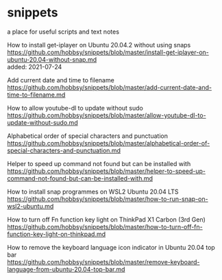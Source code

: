 # snippets
a place for useful scripts and text notes


How to install get-iplayer on Ubuntu 20.04.2 without using snaps  
https://github.com/hobbsy/snippets/blob/master/install-get-iplayer-on-ubuntu-20.04-without-snap.md  
added: 2021-07-24

Add current date and time to filename  
https://github.com/hobbsy/snippets/blob/master/add-current-date-and-time-to-filename.md

How to allow youtube-dl to update without sudo  
https://github.com/hobbsy/snippets/blob/master/allow-youtube-dl-to-update-without-sudo.md

Alphabetical order of special characters and punctuation  
https://github.com/hobbsy/snippets/blob/master/alphabetical-order-of-special-characters-and-punctuation.md

Helper to speed up command not found but can be installed with  
https://github.com/hobbsy/snippets/blob/master/helper-to-speed-up-command-not-found-but-can-be-installed-with.md

How to install snap programmes on WSL2 Ubuntu 20.04 LTS  
https://github.com/hobbsy/snippets/blob/master/how-to-run-snap-on-wsl2-ubuntu.md

How to turn off Fn function key light on ThinkPad X1 Carbon (3rd Gen)  
https://github.com/hobbsy/snippets/blob/master/how-to-turn-off-fn-function-key-light-on-thinkpad.md

How to remove the keyboard language icon indicator in Ubuntu 20.04 top bar  
https://github.com/hobbsy/snippets/blob/master/remove-keyboard-language-from-ubuntu-20.04-top-bar.md

